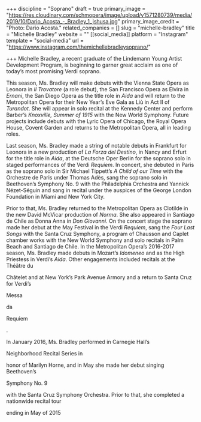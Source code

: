 +++
discipline = "Soprano"
draft = true
primary_image = "https://res.cloudinary.com/schmopera/image/upload/v1571280739/media/2019/10/Dario_Acosta_-_Bradley_1_jshusa.jpg"
primary_image_credit = "Photo: Dario Acosta."
related_companies = []
slug = "michelle-bradley"
title = "Michelle Bradley"
website = ""
[[social_media]]
platform = "Instagram"
template = "social-media"
url = "https://www.instagram.com/themichellebradleysoprano/"

+++
Michelle Bradley, a recent graduate of the Lindemann Young Artist Development Program, is beginning to garner great acclaim as one of today’s most promising Verdi soprano.

This season, Ms. Bradley will make debuts with the Vienna State Opera as Leonora in _Il Trovatore_ (a role debut), the San Francisco Opera as Elvira in _Ernani_, the San Diego Opera as the title role in _Aida_ and will return to the Metropolitan Opera for their New Year’s Eve Gala as Liù in Act II of _Turandot_. She will appear in solo recital at the Kennedy Center and perform Barber’s _Knoxville, Summer of 1915_ with the New World Symphony. Future projects include debuts with the Lyric Opera of Chicago, the Royal Opera House, Covent Garden and returns to the Metropolitan Opera, all in leading roles.

Last season, Ms. Bradley made a string of notable debuts in Frankfurt for Leonora in a new production of _La Forza del Destino_, in Nancy and Erfurt for the title role in _Aida_, at the Deutsche Oper Berlin for the soprano solo in staged performances of the Verdi _Requiem_. In concert, she debuted in Paris as the soprano solo in Sir Michael Tippett’s _A Child of our Time_ with the Orchestre de Paris under Thomas Adès, sang the soprano solo in Beethoven’s Symphony No. 9 with the Philadelphia Orchestra and Yannick Nézet-Séguin and sang in recital under the auspices of the George London Foundation in Miami and New York City.

Prior to that, Ms. Bradley returned to the Metropolitan Opera as Clotilde in the new David McVicar production of _Norma_. She also appeared in Santiago de Chile as Donna Anna in _Don Giovanni_. On the concert stage the soprano made her debut at   the May Festival in the Verdi _Requiem_, sang the _Four Last Songs_ with the Santa Cruz Symphony, a program of Chausson and Caplet chamber works with the New World Symphony and solo recitals in Palm Beach and Santiago de Chile. In the Metropolitan Opera’s 2016-2017 season, Ms. Bradley made debuts in Mozart’s _Idomeneo_ and as the High Priestess in Verdi’s _Aida_. Other engagements included recitals at the Théâtre du

Châtelet and at New York’s Park Avenue Armory and a return to Santa Cruz for Verdi’s

Messa

da

Requiem

.

In January 2016, Ms. Bradley performed in Carnegie Hall’s

Neighborhood Recital Series in

honor of Marilyn Horne, and in May she made her debut singing Beethoven’s

Symphony No. 9

with the Santa Cruz Symphony Orchestra. Prior to that, she completed a nationwide recital tour

ending in May of 2015